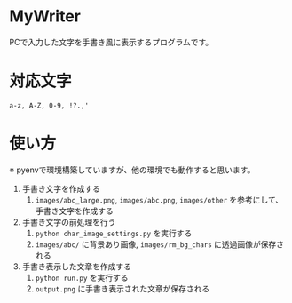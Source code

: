 # MyWriter
PCで入力した文字を手書き風に表示するプログラムです。

# 対応文字
```plaintext
a-z, A-Z, 0-9, !?.,'
```

#  使い方
※ pyenvで環境構築していますが、他の環境でも動作すると思います。
1. 手書き文字を作成する
   1. `images/abc_large.png`, `images/abc.png`, `images/other` を参考にして、手書き文字を作成する
2. 手書き文字の前処理を行う
   1. `python char_image_settings.py` を実行する
   2. `images/abc/` に背景あり画像, `images/rm_bg_chars` に透過画像が保存される
3. 手書き表示した文章を作成する
   1. `python run.py` を実行する
   2. `output.png` に手書き表示された文章が保存される
